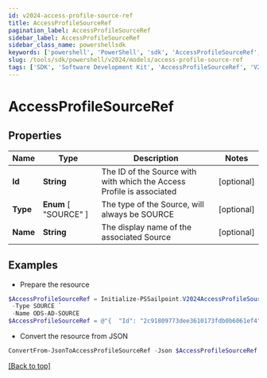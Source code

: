 ```yaml
---
id: v2024-access-profile-source-ref
title: AccessProfileSourceRef
pagination_label: AccessProfileSourceRef
sidebar_label: AccessProfileSourceRef
sidebar_class_name: powershellsdk
keywords: ['powershell', 'PowerShell', 'sdk', 'AccessProfileSourceRef', 'V2024AccessProfileSourceRef'] 
slug: /tools/sdk/powershell/v2024/models/access-profile-source-ref
tags: ['SDK', 'Software Development Kit', 'AccessProfileSourceRef', 'V2024AccessProfileSourceRef']
---
```



# AccessProfileSourceRef

## Properties

Name | Type | Description | Notes
------------ | ------------- | ------------- | -------------
**Id** | **String** | The ID of the Source with with which the Access Profile is associated | [optional] 
**Type** |  **Enum** [  "SOURCE" ] | The type of the Source, will always be SOURCE | [optional] 
**Name** | **String** | The display name of the associated Source | [optional] 

## Examples

- Prepare the resource
```powershell
$AccessProfileSourceRef = Initialize-PSSailpoint.V2024AccessProfileSourceRef  -Id 2c91809773dee3610173fdb0b6061ef4 `
 -Type SOURCE `
 -Name ODS-AD-SOURCE
$AccessProfileSourceRef = @"{  "Id": "2c91809773dee3610173fdb0b6061ef4", "Type": "SOURCE", "Name": "ODS-AD-SOURCE" }"@
```

- Convert the resource from JSON
```powershell
ConvertFrom-JsonToAccessProfileSourceRef -Json $AccessProfileSourceRef
```


[[Back to top]](#) 

